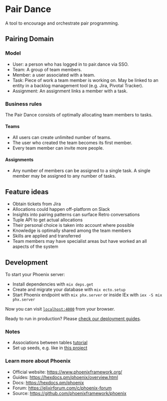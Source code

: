 # Pair Dance

A tool to encourage and orchestrate pair programming.

## Pairing Domain

### Model

- User: a person who has logged in to pair.dance via SSO.
- Team: A group of team members.
- Member: a user associated with a team. 
- Task: Piece of work a team member is working on. May be linked to an entity in a backlog management tool (e.g. Jira, Pivotal Tracker).
- Assignment: An assignment links a member with a task.  

### Business rules

The Pair Dance consists of optimally allocating team members to tasks.

#### Teams
- All users can create unlimited number of teams.
- The user who created the team becomes its first member.
- Every team member can invite more people.

#### Assignments
- Any number of members can be assigned to a single task. A single member may be assigned to any number of tasks.

## Feature ideas

- Obtain tickets from Jira
- Allocations could happen off-platform on Slack
- Insights into pairing patterns can surface Retro conversations
- Tuple API to get actual allocations
- Their personal choice is taken into account where possible
- Knowledge is optimally shared among the team members
- Skills are applied and transferred
- Team members may have specialist areas but have worked an all aspects of the system

## Development

To start your Phoenix server:

- Install dependencies with `mix deps.get`
- Create and migrate your database with `mix ecto.setup`
- Start Phoenix endpoint with `mix phx.server` or inside IEx with `iex -S mix phx.server`

Now you can visit [`localhost:4000`](http://localhost:4000) from your browser.

Ready to run in production? Please [check our deployment guides](https://hexdocs.pm/phoenix/deployment.html).

### Notes

- Associations between tables [tutorial](https://alchemist.camp/episodes/ecto-beginner-basic-associations)
- Set up seeds, e.g. like in [this project](https://github.com/space-rocket/Elixir-Phoenix-Foreign-Key-Example)

### Learn more about Phoenix

- Official website: https://www.phoenixframework.org/
- Guides: https://hexdocs.pm/phoenix/overview.html
- Docs: https://hexdocs.pm/phoenix
- Forum: https://elixirforum.com/c/phoenix-forum
- Source: https://github.com/phoenixframework/phoenix
